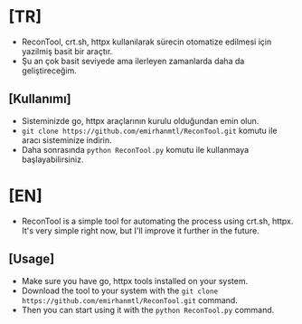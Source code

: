 # [TR]
- ReconTool, crt.sh, httpx kullanilarak sürecin otomatize edilmesi için yazilmiş basit bir araçtır. 
- Şu an çok basit seviyede ama ilerleyen zamanlarda daha da geliştireceğim.

## [Kullanımı]
- Sisteminizde go, httpx araçlarının kurulu olduğundan emin olun.
- `git clone https://github.com/emirhanmtl/ReconTool.git` komutu ile aracı sisteminize indirin. 
- Daha sonrasında `python ReconTool.py` komutu ile kullanmaya başlayabilirsiniz.


# [EN]
- ReconTool is a simple tool for automating the process using crt.sh, httpx. It's very simple right now, but I'll improve it further in the future.

## [Usage]
- Make sure you have go, httpx tools installed on your system.
- Download the tool to your system with the `git clone https://github.com/emirhanmtl/ReconTool.git` command. 
- Then you can start using it with the `python ReconTool.py` command.
